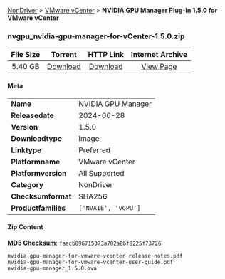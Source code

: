 
[NonDriver](/README.md)  >  [VMware vCenter](/index/NonDriver/VMware_vCenter.md)  >  **NVIDIA GPU Manager Plug-In 1.5.0 for VMware vCenter**


### nvgpu_nvidia-gpu-manager-for-vCenter-1.5.0.zip

| **File Size** | **Torrent**  | **HTTP Link** | **Internet Archive** |
|:-------------:|:------------:|:-------------:|:--------------------:|
| 5.40 GB |  [Download](https://archive.org/download/nvgpu_nvidia-gpu-manager-for-vCenter-1.5.0.zip/nvgpu_nvidia-gpu-manager-for-vCenter-1.5.0.zip_archive.torrent)       | [Download](https://archive.org/compress/nvgpu_nvidia-gpu-manager-for-vCenter-1.5.0.zip) | [View Page](https://archive.org/details/nvgpu_nvidia-gpu-manager-for-vCenter-1.5.0.zip)       |

#### Meta

<table>
<tr><td><strong>Name</strong></td><td>NVIDIA GPU Manager</td></tr>
<tr><td><strong>Releasedate</strong></td><td>2024-06-28</td></tr>
<tr><td><strong>Version</strong></td><td>1.5.0</td></tr>
<tr><td><strong>Downloadtype</strong></td><td>Image</td></tr>
<tr><td><strong>Linktype</strong></td><td>Preferred</td></tr>
<tr><td><strong>Platformname</strong></td><td>VMware vCenter</td></tr>
<tr><td><strong>Platformversion</strong></td><td>All Supported</td></tr>
<tr><td><strong>Category</strong></td><td>NonDriver</td></tr>
<tr><td><strong>Checksumformat</strong></td><td>SHA256</td></tr>
<tr><td><strong>Productfamilies</strong></td><td><code>['NVAIE', 'vGPU']</code></td></tr>
</table>

#### Zip Content

**MD5 Checksum**: `faacb096715373a702a8bf8225f73726`

```text
nvidia-gpu-manager-for-vmware-vcenter-release-notes.pdf
nvidia-gpu-manager-for-vmware-vcenter-user-guide.pdf
nvidia-gpu-manager_1.5.0.ova
```